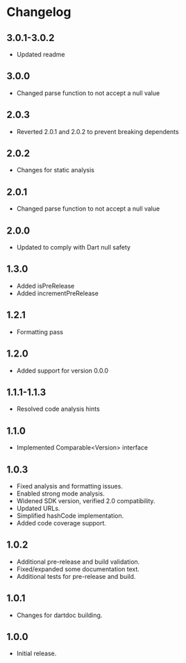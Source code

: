 # Changelog
## 3.0.1-3.0.2
- Updated readme

## 3.0.0
- Changed parse function to not accept a null value

## 2.0.3
- Reverted 2.0.1 and 2.0.2 to prevent breaking dependents

## 2.0.2
- Changes for static analysis

## 2.0.1
- Changed parse function to not accept a null value

## 2.0.0
- Updated to comply with Dart null safety

## 1.3.0
- Added isPreRelease
- Added incrementPreRelease

## 1.2.1
- Formatting pass

## 1.2.0
- Added support for version 0.0.0

## 1.1.1-1.1.3
- Resolved code analysis hints

## 1.1.0
- Implemented Comparable&lt;Version&gt; interface

## 1.0.3
- Fixed analysis and formatting issues.
- Enabled strong mode analysis.
- Widened SDK version, verified 2.0 compatibility.
- Updated URLs.
- Simplified hashCode implementation.
- Added code coverage support.

## 1.0.2

- Additional pre-release and build validation.
- Fixed/expanded some documentation text.
- Additional tests for pre-release and build.

## 1.0.1

- Changes for dartdoc building.

## 1.0.0

- Initial release.
